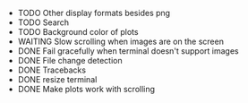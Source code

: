 - TODO Other display formats besides png
- TODO Search
- TODO Background color of plots
- WAITING Slow scrolling when images are on the screen
- DONE Fail gracefully when terminal doesn't support images
- DONE File change detection
- DONE Tracebacks
- DONE resize terminal
- DONE Make plots work with scrolling

